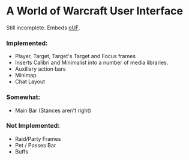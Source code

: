 # A World of Warcraft User Interface

Still incomplete. Embeds [oUF](http://ixo.no/git/oUF.git/).

### Implemented:

* Player, Target, Target's Target and Focus frames
* Inserts Calibri and Minimalist into a number of media libraries.
* Auxiliary action bars
* Minimap
* Chat Layout

### Somewhat: 

* Main Bar (Stances aren't right)

### Not Implemented:

* Raid/Party Frames
* Pet / Posses Bar
* Buffs
